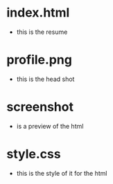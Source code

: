 # index.html 
- this is the resume
# profile.png
- this is the head shot
# screenshot
- is a preview of the html
# style.css
- this is the style of it for the html
